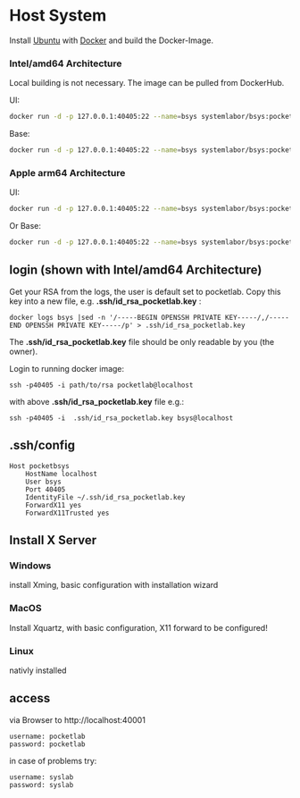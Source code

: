 # Host System
Install [Ubuntu](https://ubuntu.com/tutorials/install-ubuntu-desktop#1-overview) with [Docker](https://docs.docker.com/engine/install/ubuntu/) and build the Docker-Image.

### Intel/amd64 Architecture
Local building is not necessary. The image can be pulled from DockerHub.

UI:

```bash
docker run -d -p 127.0.0.1:40405:22 --name=bsys systemlabor/bsys:pocketlabui
```

Base:

```bash
docker run -d -p 127.0.0.1:40405:22 --name=bsys systemlabor/bsys:pocketlabbase
```

### Apple arm64 Architecture

UI:

```bash
docker run -d -p 127.0.0.1:40405:22 --name=bsys systemlabor/bsys:pocketlabui-ARM64
```

Or Base:

```bash
docker run -d -p 127.0.0.1:40405:22 --name=bsys systemlabor/bsys:pocketlabbase-ARM64
```

## login (shown with Intel/amd64 Architecture)

Get your RSA from the logs, the user is default set to pocketlab.
Copy this key into a new file, e.g. **.ssh/id_rsa_pocketlab.key** :

```text
docker logs bsys |sed -n '/-----BEGIN OPENSSH PRIVATE KEY-----/,/-----END OPENSSH PRIVATE KEY-----/p' > .ssh/id_rsa_pocketlab.key
```

The **.ssh/id_rsa_pocketlab.key** file should be only readable by you (the owner).

Login to running docker image:

```text
ssh -p40405 -i path/to/rsa pocketlab@localhost
```

with above **.ssh/id_rsa_pocketlab.key** file e.g.:

```text
ssh -p40405 -i  .ssh/id_rsa_pocketlab.key bsys@localhost
```

## .ssh/config

```text
Host pocketbsys
    HostName localhost
    User bsys
    Port 40405
    IdentityFile ~/.ssh/id_rsa_pocketlab.key
    ForwardX11 yes
    ForwardX11Trusted yes
```


## Install X Server

### Windows

install Xming, basic configuration with installation wizard

### MacOS

Install Xquartz, with basic configuration, X11 forward to be configured!

### Linux

nativly installed

## access

via Browser to http://localhost:40001

```text
username: pocketlab
password: pocketlab
```

in case of problems try:

```text
username: syslab
password: syslab
```

